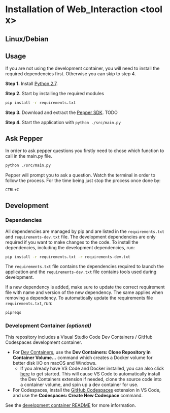 # Installation of Web_Interaction \<tool x>
 
## Linux/Debian

## Usage

If you are not using the development container, you will need to install the required dependencies first. Otherwise you can skip to step 4.

**Step 1.** Install [Python 2.7](https://www.python.org/download/releases/2.7/).

**Step 2.** Start by installing the required modules

```bash
pip install -r requirements.txt
```

**Step 3.** Download and extract the [Pepper SDK](PepperSDK.md). TODO

**Step 4.** Start the application with `python ./src/main.py`

## Ask Pepper

In order to ask pepper questions you firstly need to chose which function to call in the main.py file.

```bash
python ./src/main.py
```

Pepper will prompt you to ask a question. Watch the terminal in order to follow the process. For the time being just stop the process once done by:

```bash
CTRL+C
```

## Development

### Dependencies

All dependencies are managed by pip and are listed in the `requirements.txt` and `requirements-dev.txt` file. The development dependencies are only required if you want to make changes to the code. To install the dependencies, including the development dependencies, run:

```bash
pip install -r requirements.txt -r requirements-dev.txt
```

The `requirements.txt` file contains the dependencies required to launch the application and the `requirements-dev.txt` file contains tools used during development.

If a new dependency is added, make sure to update the correct requirement file with name and version of the new dependency. The same applies when removing a dependency. To automatically update the requirements file `requirements.txt`, run:

```bash
pipreqs
```

### Development Container _(optional)_

This repository includes a Visual Studio Code Dev Containers / GitHub Codespaces development container.

- For [Dev Containers](https://aka.ms/vscode-remote/download/containers), use the **Dev Containers: Clone Repository in Container Volume...** command which creates a Docker volume for better disk I/O on macOS and Windows.
  - If you already have VS Code and Docker installed, you can also click [here](vscode://ms-vscode-remote.remote-containers/cloneInVolume?url=https://github.com/D7017E/Rock-Paper-Scissors) to get started. This will cause VS Code to automatically install the Dev Containers extension if needed, clone the source code into a container volume, and spin up a dev container for use.
- For Codespaces, install the [GitHub Codespaces](https://marketplace.visualstudio.com/items?itemName=GitHub.codespaces) extension in VS Code, and use the **Codespaces: Create New Codespace** command.

See the [development container README](.devcontainer/README.md) for more information.